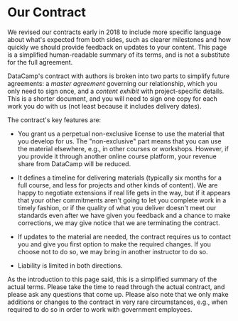# Our Contract

We revised our contracts early in 2018 to include more specific language about what's expected from both sides,
such as clearer milestones and how quickly we should provide feedback on updates to your content.
This page is a simplified human-readable summary of its terms,
and is not a substitute for the full agreement.

DataCamp's contract with authors is broken into two parts to simplify future agreements:
a *master agreement* governing our relationship,
which you only need to sign once,
and a *content exhibit* with project-specific details.
This is a shorter document,
and you will need to sign one copy for each work you do with us
(not least because it includes delivery dates).

The contract's key features are:

- You grant us a perpetual non-exclusive license to use the material that you develop for us.
  The "non-exclusive" part means that you can use the material elsewhere,
  e.g., in other courses or workshops.
  However, if you provide it through another online course platform,
  your revenue share from DataCamp will be reduced.

- It defines a timeline for delivering materials
  (typically six months for a full course, and less for projects and other kinds of content).
  We are happy to negotiate extensions if real life gets in the way,
  but if it appears that your other commitments aren't going to let you complete work in a timely fashion,
  or if the quality of what you deliver doesn't meet our standards
  even after we have given you feedback and a chance to make corrections,
  we may give notice that we are terminating the contract.

- If updates to the material are needed,
  the contract requires us to contact you and give you first option to make the required changes.
  If you choose not to do so,
  we may bring in another instructor to do so.

- Liability is limited in both directions.

As the introduction to this page said,
this is a simplified summary of the actual terms.
Please take the time to read through the actual contract,
and please ask any questions that come up.
Please also note that we only make additions or changes to the contract in very rare circumstances,
e.g.,
when required to do so in order to work with government employees.
